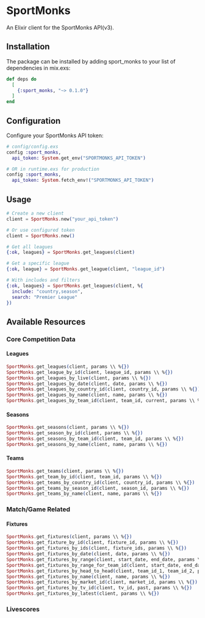 # SportMonks

An Elixir client for the SportMonks API(v3).

## Installation

The package can be installed by adding sport_monks to your list of dependencies in mix.exs:

```elixir
def deps do
  [
    {:sport_monks, "~> 0.1.0"}
  ]
end
```

## Configuration

Configure your SportMonks API token:

```elixir
# config/config.exs
config :sport_monks,
  api_token: System.get_env("SPORTMONKS_API_TOKEN")

# OR in runtime.exs for production
config :sport_monks,
  api_token: System.fetch_env!("SPORTMONKS_API_TOKEN")
```

## Usage
```elixir
# Create a new client
client = SportMonks.new("your_api_token")

# Or use configured token
client = SportMonks.new()

# Get all leagues
{:ok, leagues} = SportMonks.get_leagues(client)

# Get a specific league
{:ok, league} = SportMonks.get_league(client, "league_id")

# With includes and filters
{:ok, leagues} = SportMonks.get_leagues(client, %{
  include: "country,season",
  search: "Premier League"
})
```

## Available Resources

### Core Competition Data
#### Leagues

```elixir
SportMonks.get_leagues(client, params \\ %{})
SportMonks.get_league_by_id(client, league_id, params \\ %{})
SportMonks.get_leagues_by_live(client, params \\ %{})
SportMonks.get_leagues_by_date(client, date, params \\ %{})
SportMonks.get_leagues_by_country_id(client, country_id, params \\ %{})
SportMonks.get_leagues_by_name(client, name, params \\ %{})
SportMonks.get_leagues_by_team_id(client, team_id, current, params \\ %{})
```

#### Seasons

```elixir
SportMonks.get_seasons(client, params \\ %{})
SportMonks.get_season_by_id(client, params \\ %{})
SportMonks.get_seasons_by_team_id(client, team_id, params \\ %{})
SportMonks.get_seasons_by_name(client, name, params \\ %{})
```

#### Teams

```elixir
SportMonks.get_teams(client, params \\ %{})
SportMonks.get_team_by_id(client, team_id, params \\ %{})
SportMonks.get_teams_by_country_id(client, country_id, params \\ %{})
SportMonks.get_teams_by_season_id(client, season_id, params \\ %{})
SportMonks.get_teams_by_name(client, name, params \\ %{})
```

### Match/Game Related

#### Fixtures

```elixir
SportMonks.get_fixtures(client, params \\ %{})
SportMonks.get_fixture_by_id(client, fixture_id, params \\ %{})
SportMonks.get_fixtures_by_ids(client, fixture_ids, params \\ %{})
SportMonks.get_fixtures_by_date(client, date, params \\ %{})
SportMonks.get_fixtures_by_range(client, start_date, end_date, params \\ %{})
SportMonks.get_fixtures_by_range_for_team_id(client, start_date, end_date, team_id, params \\ %{})
SportMonks.get_fixtures_by_head_to_head(client, team_id_1, team_id_2, params \\ %{})
SportMonks.get_fixtures_by_name(client, name, params \\ %{})
SportMonks.get_fixtures_by_market_id(client, market_id, params \\ %{})
SportMonks.get_fixtures_by_tv_id(client, tv_id, past, params \\ %{})
SportMonks.get_fixtures_by_latest(client, params \\ %{})
```

### Livescores
